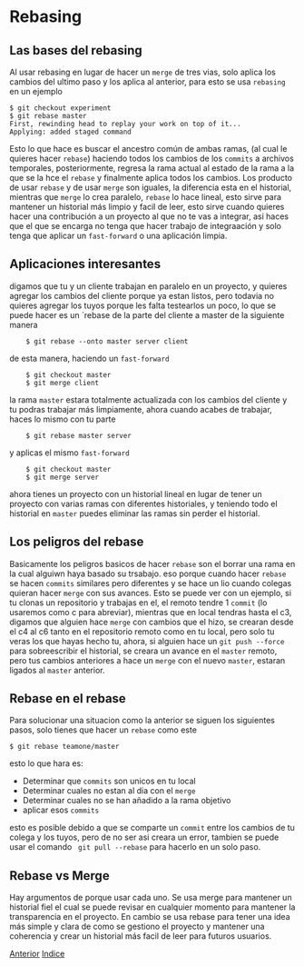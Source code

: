 # Rebasing

## Las bases del rebasing

Al usar rebasing en lugar de hacer un `merge` de tres vias, solo aplica los cambios del ultimo paso y los aplica al anterior, para esto se usa `rebasing` en un ejemplo
```
$ git checkout experiment
$ git rebase master
First, rewinding head to replay your work on top of it...
Applying: added staged command
```
Esto lo que hace es buscar el ancestro común de ambas ramas, (al cual le quieres hacer `rebase`) haciendo todos los cambios de los `commits` a archivos temporales, posteriormente, regresa la rama actual al estado de la rama a la que se la hce el `rebase` y finalmente aplica todos los cambios.
Los producto de usar `rebase` y de usar `merge` son iguales, la diferencia esta en el historial, mientras que `merge` lo crea paralelo, `rebase` lo hace lineal, esto sirve para mantener un historial más limpio y facil de leer, esto sirve cuando quieres hacer una contribución a un proyecto al que no te vas a integrar, asi haces que el que se encarga no tenga que hacer trabajo de integraación y solo tenga que aplicar un `fast-forward` o una aplicación limpia.

## Aplicaciones interesantes
digamos que tu y un cliente trabajan en paralelo en un proyecto, y quieres agregar los cambios del cliente porque ya estan listos, pero todavia no quieres agregar los tuyos porque les falta testearlos un poco, lo que se puede hacer es un `rebase de la parte del cliente a master de la siguiente manera
```
    $ git rebase --onto master server client
```
de esta manera, haciendo un `fast-forward`
```
    $ git checkout master
    $ git merge client
```
la rama `master` estara totalmente actualizada con los cambios del cliente y tu podras trabajar más limpiamente, ahora cuando acabes de trabajar, haces lo mismo con tu parte
```
    $ git rebase master server
```
y aplicas el mismo `fast-forward`
```
    $ git checkout master
    $ git merge server
```
ahora tienes un proyecto con un historial lineal en lugar de tener un proyecto con varias ramas con diferentes historiales, y teniendo todo el historial en `master` puedes eliminar las ramas sin perder el historial.

## Los peligros del rebase
Basicamente los peligros basicos de hacer `rebase` son el borrar una rama en la cual alguiwn haya basado su trsabajo.
eso porque cuando hacer `rebase` se hacen `commits` similares pero diferentes y se hace un lio cuando colegas quieran hacer `merge` con sus avances.
Esto se puede ver con un ejemplo, si tu clonas un repositorio y trabajas en el, el remoto tendre 1 `commit` (lo usaremos como c para abreviar), mientras que en local tendras hasta el c3, digamos que alguien hace `merge` con cambios que el hizo, se crearan desde el c4 al c6 tanto en el repositorio remoto como en tu local, pero solo tu veras los que hayas hecho tu, ahora, si alguien hace un `git push --force` para sobreescribir el historial, se creara un avance en el `master` remoto, pero tus cambios anteriores a hace un `merge` con el nuevo `master`, estaran ligados al `master` anterior.

## Rebase en el rebase
Para solucionar una situacion como la anterior se siguen los siguientes pasos, solo tienes que hacer un `rebase` como este
```
$ git rebase teamone/master
```
esto lo que hara es:
- Determinar que `commits` son unicos en tu local
- Determinar cuales no estan al dia con el `merge`
- Determinar cuales no se han añadido a la rama objetivo
- aplicar esos `commits`

esto es posible debido a que se comparte un `commit` entre los cambios de tu colega y los tuyos, pero de no ser asi creara un error, tambien se puede usar el comando ` git pull --rebase` para hacerlo en un solo paso.

## Rebase vs Merge
Hay argumentos de porque usar cada uno.
Se usa merge para mantener un historial fiel el cual se puede revisar en cualquier momento para mantener la transparencia en el proyecto.
En cambio se usa rebase para tener una idea más simple y clara de como se gestiono el proyecto y mantener una coherencia y crear un historial más facil de leer para futuros usuarios.

[Anterior](Ch2.5.md)
[Indice](README.md)